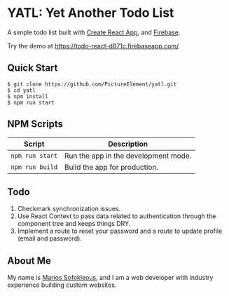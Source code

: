 # YATL: Yet Another Todo List

A simple todo list built with [Create React App](https://github.com/facebook/create-react-app), and [Firebase](https://firebase.google.com/).

Try the demo at https://todo-react-d871c.firebaseapp.com/

## Quick Start

```shell
$ git clone https://github.com/PictureElement/yatl.git
$ cd yatl
$ npm install
$ npm run start
```

## NPM Scripts

|Script|Description|
|---|---|
|`npm run start`|Run the app in the development mode.
|`npm run build`|Build the app for production.

## Todo

1. Checkmark synchronization issues.
2. Use React Context to pass data related to authentication through the component tree and keeps things DRY.
3. Implement a route to reset your password and a route to update profile (email and password).

## About Me

My name is [Marios Sofokleous](https://www.msof.me/), and I am a web developer with industry experience building custom websites.